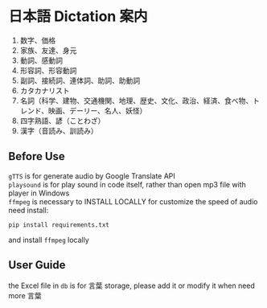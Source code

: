 # 日本語 Dictation 案内

1. 数字、価格
2. 家族、友達、身元
3. 動詞、感動詞
4. 形容詞、形容動詞
5. 副詞、接続詞、連体詞、助詞、助動詞
6. カタカナリスト
7. 名詞（科学、建物、交通機関、地理、歴史、文化、政治、経済、食べ物、トレンド、映画、デーリー、名人、妖怪）
8. 四字熟語、諺（ことわざ）
9. 漢字（音読み、訓読み）


## Before Use
`gTTS` is for generate audio by Google Translate API
<br>`playsound` is for play sound in code itself, rather than open mp3 file with player in Windows
<br>`ffmpeg` is necessary to INSTALL LOCALLY for customize the speed of audio
need install: 
```
pip install requirements.txt
```
and install
`ffmpeg` locally
## User Guide
the Excel file in `db` is for 言葉 storage, please add it or modify it when need more 言葉